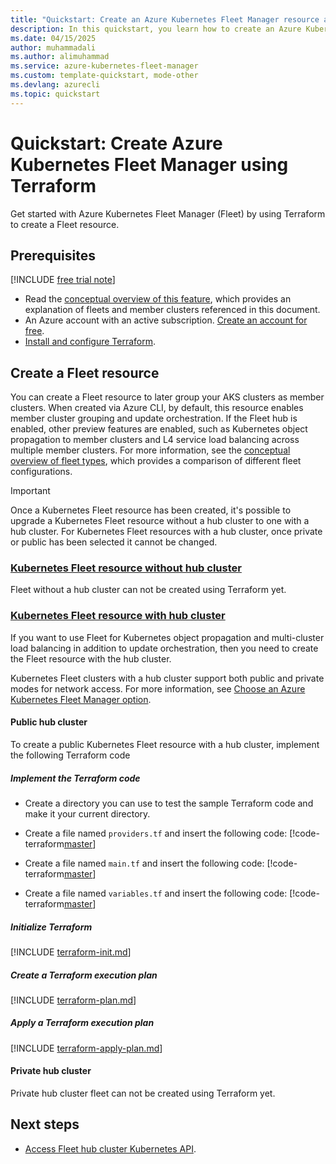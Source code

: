 ```yaml
---
title: "Quickstart: Create an Azure Kubernetes Fleet Manager resource and join member clusters using Terraform"
description: In this quickstart, you learn how to create an Azure Kubernetes Fleet Manager resource and join member clusters using Terraform.
ms.date: 04/15/2025
author: muhammadali
ms.author: alimuhammad
ms.service: azure-kubernetes-fleet-manager
ms.custom: template-quickstart, mode-other
ms.devlang: azurecli
ms.topic: quickstart
---
```


# Quickstart: Create Azure Kubernetes Fleet Manager using Terraform

Get started with Azure Kubernetes Fleet Manager (Fleet) by using Terraform to create a Fleet resource.

## Prerequisites

[!INCLUDE [free trial note](~/reusable-content/ce-skilling/azure/includes/quickstarts-free-trial-note.md)]

* Read the [conceptual overview of this feature](./concepts-fleet.md), which provides an explanation of fleets and member clusters referenced in this document.
* An Azure account with an active subscription. [Create an account for free](https://azure.microsoft.com/free/?WT.mc_id=A261C142F).
* [Install and configure Terraform](/azure/developer/terraform/quickstart-configure).

## Create a Fleet resource

You can create a Fleet resource to later group your AKS clusters as member clusters. When created via Azure CLI, by default, this resource enables member cluster grouping and update orchestration. If the Fleet hub is enabled, other preview features are enabled, such as Kubernetes object propagation to member clusters and L4 service load balancing across multiple member clusters. For more information, see the [conceptual overview of fleet types](./concepts-choosing-fleet.md), which provides a comparison of different fleet configurations.


> [!IMPORTANT]
> Once a Kubernetes Fleet resource has been created, it's possible to upgrade a Kubernetes Fleet resource without a hub cluster to one with a hub cluster. For Kubernetes Fleet resources with a hub cluster, once private or public has been selected it cannot be changed.


### [Kubernetes Fleet resource without hub cluster](#tab/without-hub-cluster)

Fleet without a hub cluster can not be created using Terraform yet.

### [Kubernetes Fleet resource with hub cluster](#tab/with-hub-cluster)

If you want to use Fleet for Kubernetes object propagation and multi-cluster load balancing in addition to update orchestration, then you need to create the Fleet resource with the hub cluster.

Kubernetes Fleet clusters with a hub cluster support both public and private modes for network access. For more information, see [Choose an Azure Kubernetes Fleet Manager option](./concepts-choosing-fleet.md#network-access-modes-for-hub-cluster).

#### Public hub cluster
To create a public Kubernetes Fleet resource with a hub cluster, implement the following Terraform code

##### Implement the Terraform code
- Create a directory you can use to test the sample Terraform code and make it your current directory.

- Create a file named `providers.tf` and insert the following code:
    [!code-terraform[master](~/terraform_samples/quickstart/302-aks-fleet-public-hubful/providers.tf)]

- Create a file named `main.tf` and insert the following code:
    [!code-terraform[master](~/terraform_samples/quickstart/302-aks-fleet-public-hubful/main.tf)]

- Create a file named `variables.tf` and insert the following code:
    [!code-terraform[master](~/terraform_samples/quickstart/302-aks-fleet-public-hubful/variables.tf)]

##### Initialize Terraform

[!INCLUDE [terraform-init.md](~/azure-dev-docs-pr/articles/terraform/includes/terraform-init.md)]

##### Create a Terraform execution plan

[!INCLUDE [terraform-plan.md](~/azure-dev-docs-pr/articles/terraform/includes/terraform-plan.md)]

##### Apply a Terraform execution plan

[!INCLUDE [terraform-apply-plan.md](~/azure-dev-docs-pr/articles/terraform/includes/terraform-apply-plan.md)]

#### Private hub cluster

Private hub cluster fleet can not be created using Terraform yet.

## Next steps

* [Access Fleet hub cluster Kubernetes API](./access-fleet-hub-cluster-kubernetes-api.md).